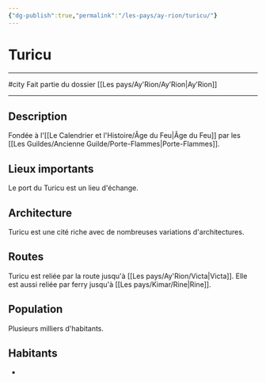 ```yaml
---
{"dg-publish":true,"permalink":"/les-pays/ay-rion/turicu/"}
---
```


# Turicu
---
#city 
Fait partie du dossier [[Les pays/Ay'Rion/Ay’Rion\|Ay’Rion]]

-------
## Description
Fondée à l'[[Le Calendrier et l'Histoire/Âge du Feu\|Âge du Feu]] par les [[Les Guildes/Ancienne Guilde/Porte-Flammes\|Porte-Flammes]].
## Lieux importants
Le port du Turicu est un lieu d'échange.
## Architecture
Turicu est une cité riche avec de nombreuses variations d'architectures.
## Routes
Turicu est reliée par la route jusqu'à [[Les pays/Ay'Rion/Victa\|Victa]].
Elle est aussi reliée par ferry jusqu'à [[Les pays/Kimar/Rine\|Rine]].
## Population
Plusieurs milliers d'habitants.
## Habitants
- 